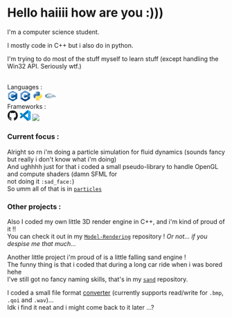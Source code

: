 # Hello haiiii how are you :)))

I'm a computer science student.

I mostly code in C++ but i also do in python.

I'm trying to do most of the stuff myself to learn stuff (except handling the Win32 API. Seriously wtf.)\
<br>

Languages :\
<a href=https://en.cppreference.com/w/c/language><img width=5% src=https://raw.githubusercontent.com/devicons/devicon/master/icons/c/c-original.svg></img></a>
<a href=https://en.cppreference.com/w/cpp/language><img width=5% src=https://raw.githubusercontent.com/devicons/devicon/master/icons/cplusplus/cplusplus-original.svg></img></a>
<a href=https://www.python.org/><img width=5% src=https://raw.githubusercontent.com/devicons/devicon/master/icons/python/python-original.svg></img></a>
<a href=https://www.opengl.org/><img width=5% src=https://raw.githubusercontent.com/devicons/devicon/master/icons/opengl/opengl-original.svg></img></a>
<br>
Frameworks :\
<a href=https://github.com/><img width=5% src=https://raw.githubusercontent.com/devicons/devicon/master/icons/github/github-original.svg></img></a>
<a href=https://code.visualstudio.com/><img width=5% src=https://raw.githubusercontent.com/devicons/devicon/master/icons/vscode/vscode-original.svg></img></a>
<a href=https://www.sfml-dev.org/><img width=5% src=https://upload.wikimedia.org/wikipedia/commons/a/a0/SFML_Logo.svg></img></a>



### Current focus : 
Alright so rn i'm doing a particle simulation for fluid dynamics (sounds fancy but really i don't know what i'm doing)\
And ughhhh just for that i coded a small pseudo-library to handle OpenGL and compute shaders (damn SFML for\
not doing it `:sad_face:`)\
So umm all of that is in <a href=https://github.com/DiggerDwarf/particles>`particles`</a>


### Other projects :
Also I coded my own little 3D render engine in C++, and i'm kind of proud of it !!\
You can check it out in my <a href=https://github.com/DiggerDwarf/Model-Rendering>`Model-Rendering`</a> repository ! *Or not... if you despise me that much...*

Another little project i'm proud of is a little falling sand engine !\
The funny thing is that i coded that during a long car ride when i was bored hehe\
I've still got no fancy naming skills, that's in my <a href=https://github.com/DiggerDwarf/sand>`sand`</a> repository.

I coded a small file format <a href=https://github.com/DiggerDwarf/converter>converter</a> (currently supports read/write for `.bmp`, `.qoi` and `.wav`)...\
Idk i find it neat and i might come back to it later ...?
